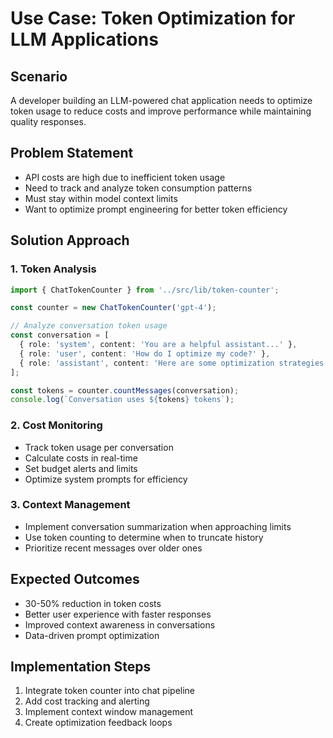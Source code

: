 # Use Case: Token Optimization for LLM Applications

## Scenario
A developer building an LLM-powered chat application needs to optimize token usage to reduce costs and improve performance while maintaining quality responses.

## Problem Statement
- API costs are high due to inefficient token usage
- Need to track and analyze token consumption patterns
- Must stay within model context limits
- Want to optimize prompt engineering for better token efficiency

## Solution Approach

### 1. Token Analysis
```typescript
import { ChatTokenCounter } from '../src/lib/token-counter';

const counter = new ChatTokenCounter('gpt-4');

// Analyze conversation token usage
const conversation = [
  { role: 'system', content: 'You are a helpful assistant...' },
  { role: 'user', content: 'How do I optimize my code?' },
  { role: 'assistant', content: 'Here are some optimization strategies...' }
];

const tokens = counter.countMessages(conversation);
console.log(`Conversation uses ${tokens} tokens`);
```

### 2. Cost Monitoring
- Track token usage per conversation
- Calculate costs in real-time
- Set budget alerts and limits
- Optimize system prompts for efficiency

### 3. Context Management
- Implement conversation summarization when approaching limits
- Use token counting to determine when to truncate history
- Prioritize recent messages over older ones

## Expected Outcomes
- 30-50% reduction in token costs
- Better user experience with faster responses
- Improved context awareness in conversations
- Data-driven prompt optimization

## Implementation Steps
1. Integrate token counter into chat pipeline
2. Add cost tracking and alerting
3. Implement context window management
4. Create optimization feedback loops